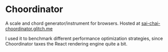 # Choordinator
   A scale and chord generator/instrument for browsers.
   Hosted at [sai-chai-choordinator.glitch.me](https://sai-chai-choordinator.glitch.me/)
   
   I used it to benchmark different performance optimization strategies, since Choordinator taxes the React rendering engine quite a bit.
